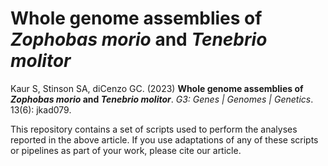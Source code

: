 # Whole genome assemblies of *Zophobas morio* and *Tenebrio molitor*

Kaur S, Stinson SA, diCenzo GC. (2023) **Whole genome assemblies of *Zophobas morio* and *Tenebrio molitor***. *G3: Genes | Genomes | Genetics*. 13(6): jkad079.

This repository contains a set of scripts used to perform the analyses reported in the above article. If you use adaptations of any of these scripts or pipelines as part of your work, please cite our article.
